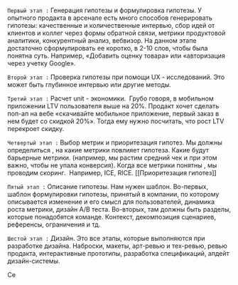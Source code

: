 `Первый этап :` Генерация гипотезы и формулировка гипотезы. У опытного продакта в арсенале есть много способов генерировать гипотезы: качественные и количественные интервью, сбор идей от клиентов и коллег через формы обратной связи, метрики продуктовой аналитики, конкурентный анализ, вебвизор. На данном этапе достаточно сформулировать ее коротко, в 2-10 слов, чтобы была понятна суть. Например, «Добавить оценку товара» или «авторизация через учетку Google».

`Второй этап :` Проверка гипотезы при помощи UX - исследований. Это может быть глубинное интервью или другие методы. 


`Третий этап :` Расчет unit - экономики.  Грубо говоря, в мобильном приложении LTV пользователя выше на 20%. Продакт хочет сделать поп-ап на вебе «скачивайте мобильное приложение, первый заказ в нем будет со скидкой 20%». Тогда ему нужно посчитать, что рост LTV перекроет скидку. 

`Четвертый этап :` Выбор метрик и приоритезация гипотез. Мы должны определиться , на какие метрики повлияет гипотеза. Какие будут барьерные метрики. (например, мы растим средний чек и при этом важно, чтобы не упала конверсия). Когда все метрики понятны , мы проводим скоринг.  Например, ICE, RICE. [[Приоритезация гипотез]]

`Пятый этап :` Описание гипотезы. Нам нужен шаблон. Во-первых, шаблон формулировки гипотезы, принятый в компании, по которому описывается изменение и его смысл для пользователей, динамика роста метрики, дизайн A/B теста. Во-вторых, там должны быть разделы, которые понадобятся команде. Контекст, декомпозиция сценариев, референсы, ограничения и тд.

`Шестой этап :` Дизайн. Это все этапы, которые выполняются при разработке дизайна. Наброски, макеты, арт-ревью и тех-ревью, ревью продакта, интерактивные прототипы, разработка спецификаций, апдейт дизайн-системы.

Се

